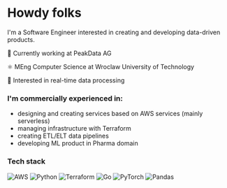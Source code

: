# Howdy folks

I'm a Software Engineer interested in creating and developing data-driven products.


💼 Currently working at PeakData AG

⚛️ MEng Computer Science at Wroclaw University of Technology

📖 Interested in real-time data processing

### I'm commercially experienced in:
- designing and creating services based on AWS services (mainly serverless)
- managing infrastructure with Terraform
- creating ETL/ELT data pipelines
- developing ML product in Pharma domain

### Tech stack
![AWS](https://img.shields.io/badge/AWS-%23FF9900.svg?style=for-the-badge&logo=amazon-aws&logoColor=white) ![Python](https://img.shields.io/badge/python-3670A0?style=for-the-badge&logo=python&logoColor=ffdd54) ![Terraform](https://img.shields.io/badge/terraform-%235835CC.svg?style=for-the-badge&logo=terraform&logoColor=white) ![Go](https://img.shields.io/badge/go-%2300ADD8.svg?style=for-the-badge&logo=go&logoColor=white) ![PyTorch](https://img.shields.io/badge/PyTorch-%23EE4C2C.svg?style=for-the-badge&logo=PyTorch&logoColor=white) ![Pandas](https://img.shields.io/badge/pandas-%23150458.svg?style=for-the-badge&logo=pandas&logoColor=white)

<!-- 
Here are some of the project I've made over last couple of years.
- [Consulting Application](https://www.google.com "Google's Homepage")
- xdd -->

<!--
**BlueberryBuns/BlueberryBuns** is a ✨ _special_ ✨ repository because its `README.md` (this file) appears on your GitHub profile.

Here are some ideas to get you started:

- 🔭 I’m currently working on ...
- 🌱 I’m currently learning ...
- 👯 I’m looking to collaborate on ...
- 🤔 I’m looking for help with ...
- 💬 Ask me about ...
- 📫 How to reach me: ...
- 😄 Pronouns: ...
- ⚡ Fun fact: ...
-->
